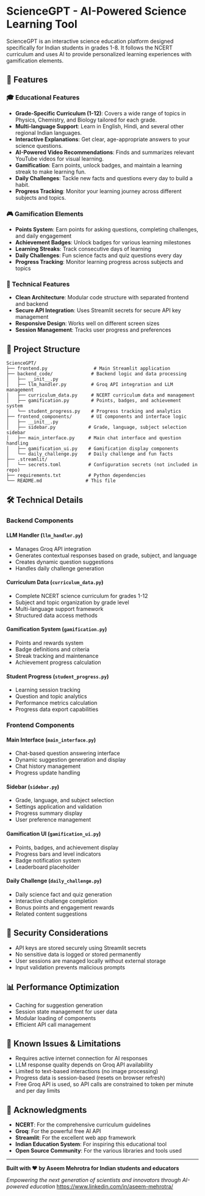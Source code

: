 # ScienceGPT - AI-Powered Science Learning Tool

ScienceGPT is an interactive science education platform designed specifically for Indian students in grades 1-8. It follows the NCERT curriculum and uses AI to provide personalized learning experiences with gamification elements.

## 🌟 Features

### 🎓 Educational Features
* **Grade-Specific Curriculum (1-12)**: Covers a wide range of topics in Physics, Chemistry, and Biology tailored for each grade.
* **Multi-language Support**: Learn in English, Hindi, and several other regional Indian languages.
* **Interactive Explanations**: Get clear, age-appropriate answers to your science questions.
* **AI-Powered Video Recommendations**: Finds and summarizes relevant YouTube videos for visual learning.
* **Gamification**: Earn points, unlock badges, and maintain a learning streak to make learning fun.
* **Daily Challenges**: Tackle new facts and questions every day to build a habit.
* **Progress Tracking**: Monitor your learning journey across different subjects and topics.

### 🎮 Gamification Elements
- **Points System**: Earn points for asking questions, completing challenges, and daily engagement
- **Achievement Badges**: Unlock badges for various learning milestones
- **Learning Streaks**: Track consecutive days of learning
- **Daily Challenges**: Fun science facts and quiz questions every day
- **Progress Tracking**: Monitor learning progress across subjects and topics

### 🔧 Technical Features
- **Clean Architecture**: Modular code structure with separated frontend and backend
- **Secure API Integration**: Uses Streamlit secrets for secure API key management
- **Responsive Design**: Works well on different screen sizes
- **Session Management**: Tracks user progress and preferences

## 📁 Project Structure

```
ScienceGPT/
├── frontend.py                 # Main Streamlit application
├── backend_code/              # Backend logic and data processing
│   ├── __init__.py
│   ├── llm_handler.py         # Groq API integration and LLM management
│   ├── curriculum_data.py     # NCERT curriculum data and management
│   ├── gamification.py        # Points, badges, and achievement system
│   └── student_progress.py    # Progress tracking and analytics
├── frontend_components/       # UI components and interface logic
│   ├── __init__.py
│   ├── sidebar.py            # Grade, language, subject selection sidebar
│   ├── main_interface.py     # Main chat interface and question handling
│   ├── gamification_ui.py    # Gamification display components
│   └── daily_challenge.py    # Daily challenge and fun facts
├── .streamlit/
│   └── secrets.toml          # Configuration secrets (not included in repo)
├── requirements.txt          # Python dependencies
└── README.md                # This file
```


## 🛠️ Technical Details

### Backend Components

#### LLM Handler (`llm_handler.py`)
- Manages Groq API integration
- Generates contextual responses based on grade, subject, and language
- Creates dynamic question suggestions
- Handles daily challenge generation

#### Curriculum Data (`curriculum_data.py`)
- Complete NCERT science curriculum for grades 1-12
- Subject and topic organization by grade level
- Multi-language support framework
- Structured data access methods

#### Gamification System (`gamification.py`)
- Points and rewards system
- Badge definitions and criteria
- Streak tracking and maintenance
- Achievement progress calculation

#### Student Progress (`student_progress.py`)
- Learning session tracking
- Question and topic analytics
- Performance metrics calculation
- Progress data export capabilities

### Frontend Components

#### Main Interface (`main_interface.py`)
- Chat-based question answering interface
- Dynamic suggestion generation and display
- Chat history management
- Progress update handling

#### Sidebar (`sidebar.py`)
- Grade, language, and subject selection
- Settings application and validation
- Progress summary display
- User preference management

#### Gamification UI (`gamification_ui.py`)
- Points, badges, and achievement display
- Progress bars and level indicators
- Badge notification system
- Leaderboard placeholder

#### Daily Challenge (`daily_challenge.py`)
- Daily science fact and quiz generation
- Interactive challenge completion
- Bonus points and engagement rewards
- Related content suggestions


## 🔐 Security Considerations

- API keys are stored securely using Streamlit secrets
- No sensitive data is logged or stored permanently
- User sessions are managed locally without external storage
- Input validation prevents malicious prompts

## 📊 Performance Optimization

- Caching for suggestion generation
- Session state management for user data
- Modular loading of components
- Efficient API call management


## 🐛 Known Issues & Limitations

- Requires active internet connection for AI responses
- LLM response quality depends on Groq API availability
- Limited to text-based interactions (no image processing)
- Progress data is session-based (resets on browser refresh)
- Free Groq API is used, so API calls are constrained to token per minute and per day limits

## 🙏 Acknowledgments

- **NCERT**: For the comprehensive curriculum guidelines
- **Groq**: For the powerful free AI API
- **Streamlit**: For the excellent web app framework
- **Indian Education System**: For inspiring this educational tool
- **Open Source Community**: For the various libraries and tools used

---

**Built with ❤️ by Aseem Mehrotra for Indian students and educators**

*Empowering the next generation of scientists and innovators through AI-powered education*
<https://www.linkedin.com/in/aseem-mehrotra/>
